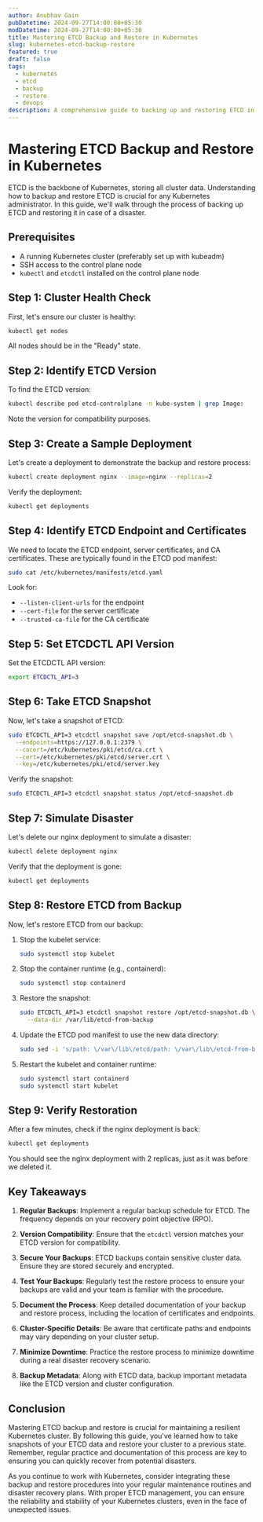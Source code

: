 ```yaml
---
author: Anubhav Gain
pubDatetime: 2024-09-27T14:00:00+05:30
modDatetime: 2024-09-27T14:00:00+05:30
title: Mastering ETCD Backup and Restore in Kubernetes
slug: kubernetes-etcd-backup-restore
featured: true
draft: false
tags:
  - kubernetes
  - etcd
  - backup
  - restore
  - devops
description: A comprehensive guide to backing up and restoring ETCD in Kubernetes clusters, including step-by-step instructions and best practices for disaster recovery.
---
```


# Mastering ETCD Backup and Restore in Kubernetes

ETCD is the backbone of Kubernetes, storing all cluster data. Understanding how to backup and restore ETCD is crucial for any Kubernetes administrator. In this guide, we'll walk through the process of backing up ETCD and restoring it in case of a disaster.

## Prerequisites

- A running Kubernetes cluster (preferably set up with kubeadm)
- SSH access to the control plane node
- `kubectl` and `etcdctl` installed on the control plane node

## Step 1: Cluster Health Check

First, let's ensure our cluster is healthy:

```bash
kubectl get nodes
```

All nodes should be in the "Ready" state.

## Step 2: Identify ETCD Version

To find the ETCD version:

```bash
kubectl describe pod etcd-controlplane -n kube-system | grep Image:
```

Note the version for compatibility purposes.

## Step 3: Create a Sample Deployment

Let's create a deployment to demonstrate the backup and restore process:

```bash
kubectl create deployment nginx --image=nginx --replicas=2
```

Verify the deployment:

```bash
kubectl get deployments
```

## Step 4: Identify ETCD Endpoint and Certificates

We need to locate the ETCD endpoint, server certificates, and CA certificates. These are typically found in the ETCD pod manifest:

```bash
sudo cat /etc/kubernetes/manifests/etcd.yaml
```

Look for:

- `--listen-client-urls` for the endpoint
- `--cert-file` for the server certificate
- `--trusted-ca-file` for the CA certificate

## Step 5: Set ETCDCTL API Version

Set the ETCDCTL API version:

```bash
export ETCDCTL_API=3
```

## Step 6: Take ETCD Snapshot

Now, let's take a snapshot of ETCD:

```bash
sudo ETCDCTL_API=3 etcdctl snapshot save /opt/etcd-snapshot.db \
  --endpoints=https://127.0.0.1:2379 \
  --cacert=/etc/kubernetes/pki/etcd/ca.crt \
  --cert=/etc/kubernetes/pki/etcd/server.crt \
  --key=/etc/kubernetes/pki/etcd/server.key
```

Verify the snapshot:

```bash
sudo ETCDCTL_API=3 etcdctl snapshot status /opt/etcd-snapshot.db
```

## Step 7: Simulate Disaster

Let's delete our nginx deployment to simulate a disaster:

```bash
kubectl delete deployment nginx
```

Verify that the deployment is gone:

```bash
kubectl get deployments
```

## Step 8: Restore ETCD from Backup

Now, let's restore ETCD from our backup:

1. Stop the kubelet service:

   ```bash
   sudo systemctl stop kubelet
   ```

2. Stop the container runtime (e.g., containerd):

   ```bash
   sudo systemctl stop containerd
   ```

3. Restore the snapshot:

   ```bash
   sudo ETCDCTL_API=3 etcdctl snapshot restore /opt/etcd-snapshot.db \
     --data-dir /var/lib/etcd-from-backup
   ```

4. Update the ETCD pod manifest to use the new data directory:

   ```bash
   sudo sed -i 's/path: \/var\/lib\/etcd/path: \/var\/lib\/etcd-from-backup/g' /etc/kubernetes/manifests/etcd.yaml
   ```

5. Restart the kubelet and container runtime:

   ```bash
   sudo systemctl start containerd
   sudo systemctl start kubelet
   ```

## Step 9: Verify Restoration

After a few minutes, check if the nginx deployment is back:

```bash
kubectl get deployments
```

You should see the nginx deployment with 2 replicas, just as it was before we deleted it.

## Key Takeaways

1. **Regular Backups**: Implement a regular backup schedule for ETCD. The frequency depends on your recovery point objective (RPO).

2. **Version Compatibility**: Ensure that the `etcdctl` version matches your ETCD version for compatibility.

3. **Secure Your Backups**: ETCD backups contain sensitive cluster data. Ensure they are stored securely and encrypted.

4. **Test Your Backups**: Regularly test the restore process to ensure your backups are valid and your team is familiar with the procedure.

5. **Document the Process**: Keep detailed documentation of your backup and restore process, including the location of certificates and endpoints.

6. **Cluster-Specific Details**: Be aware that certificate paths and endpoints may vary depending on your cluster setup.

7. **Minimize Downtime**: Practice the restore process to minimize downtime during a real disaster recovery scenario.

8. **Backup Metadata**: Along with ETCD data, backup important metadata like the ETCD version and cluster configuration.

## Conclusion

Mastering ETCD backup and restore is crucial for maintaining a resilient Kubernetes cluster. By following this guide, you've learned how to take snapshots of your ETCD data and restore your cluster to a previous state. Remember, regular practice and documentation of this process are key to ensuring you can quickly recover from potential disasters.

As you continue to work with Kubernetes, consider integrating these backup and restore procedures into your regular maintenance routines and disaster recovery plans. With proper ETCD management, you can ensure the reliability and stability of your Kubernetes clusters, even in the face of unexpected issues.
